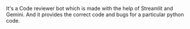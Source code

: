 It's a Code reviewer bot which is made with the help of Streamlit and Gemini. And it provides the correct code and bugs for a particular python code.
